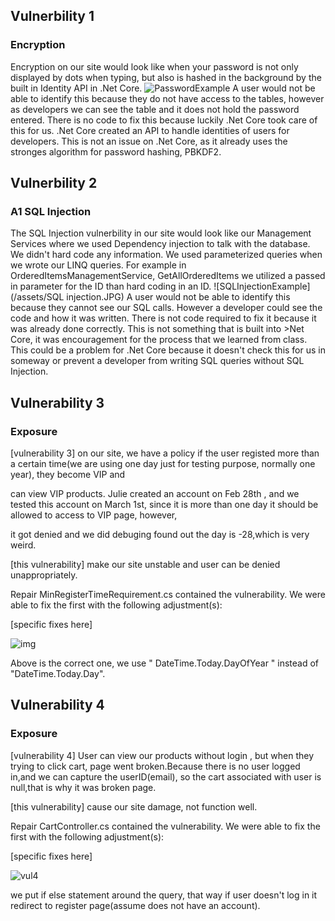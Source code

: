 ﻿## Vulnerbility 1
### Encryption

Encryption on our site would look like when your password is not only displayed by dots when typing, but also is hashed in the background by the built in Identity API in .Net Core.
![PasswordExample](/assets/LogInExample.JPG)
A user would not be able to identify this because they do not have access to the tables, however as developers we can see the table and it does not hold the password entered.
There is no code to fix this because luckily .Net Core took care of this for us. .Net Core created an API to handle identities of users for developers.
This is not an issue on .Net Core, as it already uses the stronges algorithm for password hashing, PBKDF2.

## Vulnerbility 2
### A1 SQL Injection
The SQL Injection vulnerbility in our site would look like our Management Services where we used Dependency injection to talk with the database. We didn't hard code any information. We used parameterized queries when we wrote our LINQ queries. For example in OrderedItemsManagementService, GetAllOrderedItems we utilized a passed in parameter for the ID than hard coding in an ID. 
![SQLInjectionExample](/assets/SQL injection.JPG)
A user would not be able to identify this because they cannot see our SQL calls. However a developer could see the code and how it was written.
There is not code required to fix it because it was already done correctly. This is not something that is built into >Net Core, it was encouragement for the process that we learned from class. 
This could be a problem for .Net Core because it doesn't check this for us in someway or prevent a developer from writing SQL queries without SQL Injection.


## Vulnerability 3
### Exposure
[vulnerability 3] on our site, we have a policy if the user registed more than a certain time(we are using one day just for testing purpose, normally one year), they become VIP and 

can view VIP products. Julie created an account on Feb 28th , and we tested this account on March 1st, since it is more than one day it should be allowed to access to VIP page, however,

it got denied and we did debuging found out the day is -28,which is very weird.

[this vulnerability] make our site unstable and user can be denied unappropriately.

Repair
 MinRegisterTimeRequirement.cs contained the vulnerability. We were able to fix the first with the following adjustment(s):

[specific fixes here]


![img](/assets/vul3.png)


Above is the correct one, we use  " DateTime.Today.DayOfYear "  instead of  "DateTime.Today.Day".



## Vulnerability 4
### Exposure
[vulnerability 4] User can view our products without login , but when they trying to click cart, page went broken.Because there is no user logged in,and we can capture the userID(email), so the cart associated with user is null,that is why it was broken page.

[this vulnerability] cause our site damage, not function well.

Repair
CartController.cs contained the vulnerability. We were able to fix the first with the following adjustment(s):

[specific fixes here]

![vul4](/assets/vul4.png)

we put if else statement around the query, that way if user doesn't log in it redirect to register page(assume does not have an account).